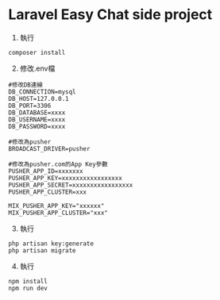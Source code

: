 # Laravel Easy Chat side project


1. 執行
```
composer install
```

2. 修改.env檔
```
#修改DB連線
DB_CONNECTION=mysql
DB_HOST=127.0.0.1
DB_PORT=3306
DB_DATABASE=xxxx
DB_USERNAME=xxxx
DB_PASSWORD=xxxx

#修改為pusher
BROADCAST_DRIVER=pusher

#修改為pusher.com的App Key參數
PUSHER_APP_ID=xxxxxxx
PUSHER_APP_KEY=xxxxxxxxxxxxxxxxx
PUSHER_APP_SECRET=xxxxxxxxxxxxxxxxx
PUSHER_APP_CLUSTER=xxx

MIX_PUSHER_APP_KEY="xxxxxx"
MIX_PUSHER_APP_CLUSTER="xxx"
```

3. 執行
```
php artisan key:generate
php artisan migrate
```

4. 執行
```
npm install
npm run dev
```



 